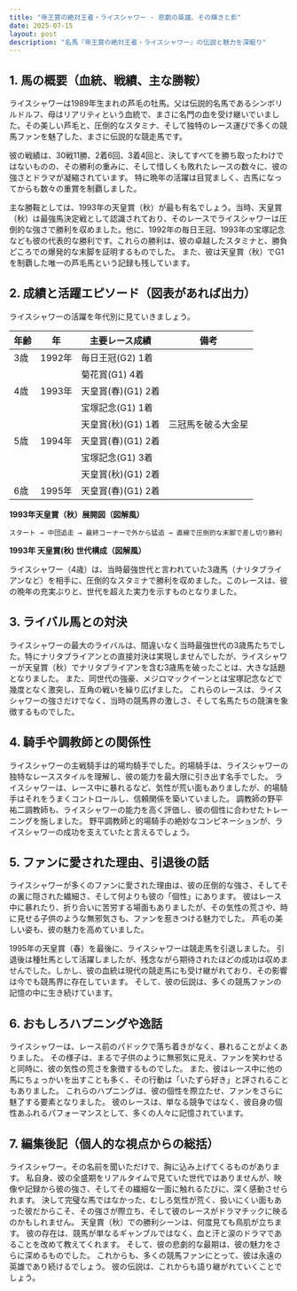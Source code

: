 ```yaml
---
title: "帝王賞の絶対王者・ライスシャワー - 悲劇の英雄、その輝きと影"
date: 2025-07-15
layout: post
description: "名馬『帝王賞の絶対王者・ライスシャワー』の伝説と魅力を深堀り"
---
```


## 1. 馬の概要（血統、戦績、主な勝鞍）

ライスシャワーは1989年生まれの芦毛の牡馬。父は伝説的名馬であるシンボリルドルフ、母はリアリティという血統で、まさに名門の血を受け継いでいました。その美しい芦毛と、圧倒的なスタミナ、そして独特のレース運びで多くの競馬ファンを魅了した、まさに伝説的な競走馬です。

彼の戦績は、30戦11勝、2着6回、3着4回と、決してすべてを勝ち取ったわけではないものの、その勝利の重みに、そして惜しくも敗れたレースの数々に、彼の強さとドラマが凝縮されています。  特に晩年の活躍は目覚ましく、古馬になってからも数々の重賞を制覇しました。

主な勝鞍としては、1993年の天皇賞（秋）が最も有名でしょう。当時、天皇賞（秋）は最強馬決定戦として認識されており、そのレースでライスシャワーは圧倒的な強さで勝利を収めました。他に、1992年の毎日王冠、1993年の宝塚記念なども彼の代表的な勝利です。これらの勝利は、彼の卓越したスタミナと、勝負どころでの爆発的な末脚を証明するものでした。  また、彼は天皇賞（秋）でG1を制覇した唯一の芦毛馬という記録も残しています。


## 2. 成績と活躍エピソード（図表があれば出力）

ライスシャワーの活躍を年代別に見ていきましょう。

| 年齢 | 年 | 主要レース成績 | 備考 |
|---|---|---|---|
| 3歳 | 1992年 |  毎日王冠(G2) 1着 |  |
|  |  |  菊花賞(G1) 4着 |  |
| 4歳 | 1993年 |  天皇賞(春)(G1) 2着 |  |
|  |  |  宝塚記念(G1) 1着 |  |
|  |  |  天皇賞(秋)(G1) 1着 |  三冠馬を破る大金星 |
| 5歳 | 1994年 |  天皇賞(春)(G1) 2着 |  |
|  |  |  宝塚記念(G1) 3着 |  |
|  |  |  天皇賞(秋)(G1) 2着 |  |
| 6歳 | 1995年 |  天皇賞(春)(G1) 2着 |  |


**1993年天皇賞（秋）展開図（図解風）**

```
スタート → 中団追走 → 最終コーナーで外から猛追 → 直線で圧倒的な末脚で差し切り勝利
```

**1993年 天皇賞(秋) 世代構成（図解風）**

ライスシャワー（4歳）は、当時最強世代と言われていた3歳馬（ナリタブライアンなど）を相手に、圧倒的なスタミナで勝利を収めました。このレースは、彼の晩年の充実ぶりと、世代を超えた実力を示すものとなりました。


## 3. ライバル馬との対決

ライスシャワーの最大のライバルは、間違いなく当時最強世代の3歳馬たちでした。特にナリタブライアンとの直接対決は実現しませんでしたが、ライスシャワーが天皇賞（秋）でナリタブライアンを含む3歳馬を破ったことは、大きな話題となりました。  また、同世代の強豪、メジロマックイーンとは宝塚記念などで幾度となく激突し、互角の戦いを繰り広げました。  これらのレースは、ライスシャワーの強さだけでなく、当時の競馬界の激しさ、そして名馬たちの競演を象徴するものでした。


## 4. 騎手や調教師との関係性

ライスシャワーの主戦騎手は的場均騎手でした。的場騎手は、ライスシャワーの独特なレーススタイルを理解し、彼の能力を最大限に引き出す名手でした。  ライスシャワーは、レース中に暴れるなど、気性が荒い面もありましたが、的場騎手はそれをうまくコントロールし、信頼関係を築いていました。  調教師の野平祐二調教師も、ライスシャワーの能力を高く評価し、彼の個性に合わせたトレーニングを施しました。  野平調教師と的場騎手の絶妙なコンビネーションが、ライスシャワーの成功を支えていたと言えるでしょう。


## 5. ファンに愛された理由、引退後の話

ライスシャワーが多くのファンに愛された理由は、彼の圧倒的な強さ、そしてその裏に隠された繊細さ、そして何よりも彼の「個性」にあります。  彼はレース中に暴れたり、折り合いに苦労する場面もありましたが、その気性の荒さや、時に見せる子供のような無邪気さも、ファンを惹きつける魅力でした。  芦毛の美しい姿も、彼の魅力を高めていました。

1995年の天皇賞（春）を最後に、ライスシャワーは競走馬を引退しました。  引退後は種牡馬として活躍しましたが、残念ながら期待されたほどの成功は収めませんでした。しかし、彼の血統は現代の競走馬にも受け継がれており、その影響は今でも競馬界に存在しています。  そして、彼の伝説は、多くの競馬ファンの記憶の中に生き続けています。


## 6. おもしろハプニングや逸話

ライスシャワーは、レース前のパドックで落ち着きがなく、暴れることがよくありました。  その様子は、まるで子供のように無邪気に見え、ファンを笑わせると同時に、彼の気性の荒さを象徴するものでした。  また、彼はレース中に他の馬にちょっかいを出すことも多く、その行動は「いたずら好き」と評されることもありました。  これらのハプニングは、彼の個性を際立たせ、ファンをさらに魅了する要素となりました。  彼のレースは、単なる競争ではなく、彼自身の個性あふれるパフォーマンスとして、多くの人々に記憶されています。


## 7. 編集後記（個人的な視点からの総括）

ライスシャワー。その名前を聞いただけで、胸に込み上げてくるものがあります。  私自身、彼の全盛期をリアルタイムで見ていた世代ではありませんが、映像や記録から彼の強さ、そしてその繊細な一面に触れるたびに、深く感動させられます。  決して完璧な馬ではなかった、むしろ気性が荒く、扱いにくい面もあった彼だからこそ、その強さが際立ち、そして彼のレースがドラマチックに映るのかもしれません。  天皇賞（秋）での勝利シーンは、何度見ても鳥肌が立ちます。  彼の存在は、競馬が単なるギャンブルではなく、血と汗と涙のドラマであることを改めて教えてくれます。  そして、彼の悲劇的な最期は、彼の魅力をさらに深めるものでした。  これからも、多くの競馬ファンにとって、彼は永遠の英雄であり続けるでしょう。  彼の伝説は、これからも語り継がれていくことでしょう。
